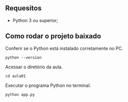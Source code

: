 ## Requesitos

* Python 3 ou superior;

## Como rodar o projeto baixado

Conferir se o Python está instalado corretamente no PC.
```
python --version
```

Acessar o diretório da aula.
```
cd aula01
```

Executar o programa Python no terminal.
```
python app.py
```
